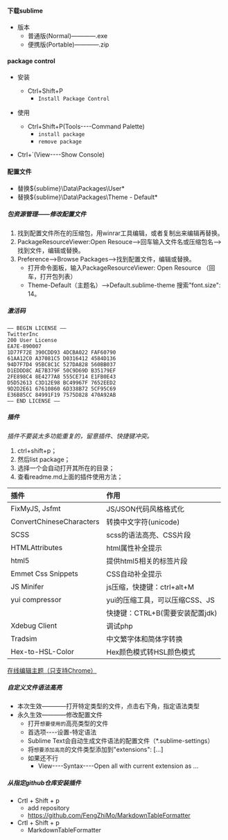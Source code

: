 #### 下载sublime
- 版本
    + 普通版(Normal)————.exe
    + 便携版(Portable)————.zip

#### package control
- 安装
    + Ctrl+Shift+P
        * `Install Package Control`
- 使用
    + Ctrl+Shift+P(Tools----Command Palette)
        * `install package`
        * `remove package`


- Ctrl+`(View----Show Console)


#### 配置文件
- 替换${sublime}\Data\Packages\User\*
- 替换${sublime}\Data\Packages\Theme - Default\*

##### 包资源管理——修改配置文件
1. 找到配置文件所在的压缩包，用winrar工具编辑，或者复制出来编辑再替换。
2. PackageResourceViewer:Open Resouce-->回车输入文件名或压缩包名-->找到文件，编辑或替换。
3. Preference-->Browse Packages-->找到配置文件，编辑或替换。
    + 打开命令面板，输入PackageResourceViewer: Open Resource （回车，打开包列表）
    + Theme-Default（主题名）-->Default.sublime-theme 搜索"font.size": 14。

##### 激活码
```
—– BEGIN LICENSE —–
TwitterInc
200 User License
EA7E-890007
1D77F72E 390CDD93 4DCBA022 FAF60790
61AA12C0 A37081C5 D0316412 4584D136
94D7F7D4 95BC8C1C 527DA828 560BB037
D1EDDD8C AE7B379F 50C9D69D B35179EF
2FE898C4 8E4277A8 555CE714 E1FB0E43
D5D52613 C3D12E98 BC49967F 7652EED2
9D2D2E61 67610860 6D338B72 5CF95C69
E36B85CC 84991F19 7575D828 470A92AB
—— END LICENSE ——
```

##### 插件
*插件不要装太多功能重复的，留意插件、快捷键冲突。*

1. ctrl+shift+p；
2. 然后list package；
3. 选择一个会自动打开其所在的目录；
4. 查看readme.md上面的插件使用方法；

|插件                      |作用                   |
|:-----------------------|:--------------------|
|FixMyJS, Jsfmt          |JS/JSON代码风格格式化       |
|ConvertChineseCharacters|转换中文字符(unicode)      |
|SCSS                    |scss的语法高亮、CSS片段      |
|HTMLAttributes          |html属性补全提示           |
|html5                   |提供html5相关的标签片段       |
|Emmet Css Snippets      |CSS自动补全提示            |
|JS Minifer              |js压缩，快捷键：ctrl+alt+M  |
|yui compressor          |yui的压缩工具，可以压缩CSS、JS  |
|                        |快捷键：CTRL+B(需要安装配置jdk)|
|Xdebug Client           |调试php                |
|Tradsim                 |中文繁字体和简体字转换          |
|Hex-to-HSL-Color        |Hex颜色模式转HSL颜色模式      |

[在线编辑主题（只支持Chrome）](http://tmtheme-editor.herokuapp.com/)


##### 自定义文件语法高亮
- 本次生效————打开特定类型的文件，点击右下角，指定语法类型
- 永久生效————修改配置文件
    + 打开`想要使用的`高亮类型的文件
    + 首选项----设置-特定语法
    + Sublime Text会自动生成文件语法的配置文件（*.sublime-settings）
    + 将`想要添加高亮`的文件类型添加到"extensions": [...]
    + 如果还不行
        * View----Syntax----Open all with current extension as ...

##### 从指定github仓库安装插件
- Crtl + Shift + p
    + add repository
    + https://github.com/FengZhiMo/MarkdownTableFormatter
- Crtl + Shift + p
    + MarkdownTableFormatter